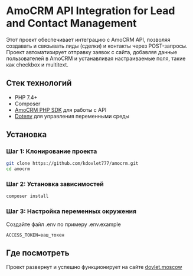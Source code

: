 # AmoCRM API Integration for Lead and Contact Management

Этот проект обеспечивает интеграцию с AmoCRM API, позволяя создавать и связывать лиды (сделки) и контакты через POST-запросы. Проект автоматизирует отправку заявок с сайта, добавляя данные пользователей в AmoCRM и устанавливая настраиваемые поля, такие как checkbox и multitext.

## Стек технологий

- PHP 7.4+
- Composer
- [AmoCRM PHP SDK](https://github.com/amocrm/amocrm-api-php) для работы с API
- [Dotenv](https://github.com/vlucas/phpdotenv) для управления переменными среды

## Установка

### Шаг 1: Клонирование проекта
```bash
git clone https://github.com/kdovlet777/amocrm.git
cd amocrm
```

### Шаг 2: Установка зависимостей
```bash
composer install
```

### Шаг 3: Настройка переменных окружения
Создайте файл .env по примеру .env.example

```dotenv
ACCESS_TOKEN=ваш_токен
```

## Где посмотреть
Проект развернут и успешно функционирует на сайте [dovlet.moscow](https://dovlet.moscow)